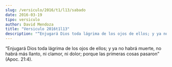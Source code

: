 ```yaml
---
slug: /versiculo/2016/t1/l13/sabado
date: 2016-03-19
tipo: versiculo
author: David Mendoza
title: "Versiculo 2016t1l13"
description: "“Enjugará Dios toda lágrima de los ojos de ellos; y ya no habrá muerte, no habrá más llanto, ni clamor, ni dolor; porque las primeras cosas pasaron” (Apoc. 21:4)."
---
```


“Enjugará Dios toda lágrima de los ojos de ellos; y ya no habrá muerte, no habrá más llanto, ni clamor, ni dolor; porque las primeras cosas pasaron” (Apoc. 21:4).
